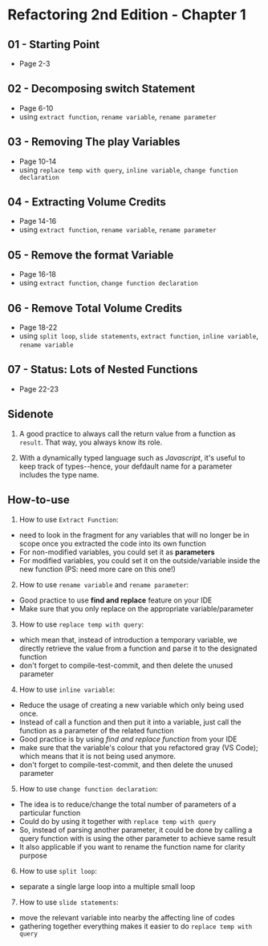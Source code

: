 # Refactoring 2nd Edition - Chapter 1

## 01 - Starting Point
- Page 2-3

## 02 - Decomposing switch Statement
- Page 6-10
- using `extract function`, `rename variable`, `rename parameter`

## 03 - Removing The play Variables
- Page 10-14
- using `replace temp with query`, `inline variable`, `change function declaration`

## 04 - Extracting Volume Credits
- Page 14-16
- using `extract function`, `rename variable`, `rename parameter`

## 05 - Remove the format Variable
- Page 16-18
- using `extract function`, `change function declaration`

## 06 - Remove Total Volume Credits
- Page 18-22
- using `split loop`, `slide statements`, `extract function`, `inline variable`, `rename variable`

## 07 - Status: Lots of Nested Functions
- Page 22-23


## Sidenote
1. A good practice to always call the return value from a function as `result`. That way, you always know its role.

2. With a dynamically typed language such as _Javascript_, it's useful to keep track of types--hence, your defdault name for a parameter includes the type name.

## How-to-use
1. How to use `Extract Function`:
- need to look in the fragment for any variables that will no longer be in scope once you extracted the code into its own function
- For non-modified variables, you could set it as **parameters**
- For modified variables, you could set it on the outside/variable inside the new function (PS: need more care on this one!)

2. How to use `rename variable` and `rename parameter`:
- Good practice to use **find and replace** feature on your IDE
- Make sure that you only replace on the appropriate variable/parameter

3. How to use `replace temp with query`:
- which mean that, instead of introduction a temporary variable, we directly retrieve the value from a function and parse it to the designated function
- don't forget to compile-test-commit, and then delete the unused parameter

4. How to use `inline variable`:
- Reduce the usage of creating a new variable which only being used once.
- Instead of call a function and then put it into a variable, just call the function as a parameter of the related function
- Good practice is by using *find and replace function* from your IDE
- make sure that the variable's colour that you refactored gray (VS Code); which means that it is not being used anymore.
- don't forget to compile-test-commit, and then delete the unused parameter

5. How to use `change function declaration`:
- The idea is to reduce/change the total number of parameters of a particular function
- Could do by using it together with `replace temp with query`
- So, instead of parsing another parameter, it could be done by calling a query function with is using the other parameter to achieve same result
- It also applicable if you want to rename the function name for clarity purpose

6. How to use `split loop`:
- separate a single large loop into a multiple small loop

7. How to use `slide statements`:
- move the relevant variable into nearby the affecting line of codes
- gathering together everything makes it easier to do `replace temp with query`